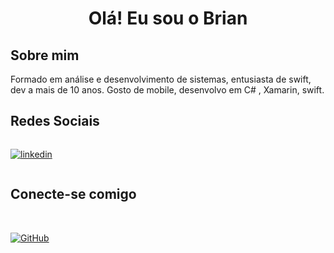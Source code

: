 
<h1 align="center">Olá! Eu sou o Brian </h1>


 <h2>Sobre mim</h2> 
Formado em análise e desenvolvimento de sistemas, entusiasta de swift, dev a mais de 10 anos. Gosto de mobile, desenvolvo em C# , Xamarin, swift.
<h2>Redes Sociais</h2>

<div style="display: flex">
<br>

[![linkedin](https://img.shields.io/badge/linkedin-000?style=for-the-badge&logo=linkedin&logoColor=blue)](https://www.linkedin.com/in/brian-souza86)
</div>

<h2>Conecte-se comigo</h2>
<br>

[![GitHub](https://img.shields.io/badge/GitHub-000?style=for-the-badge&logo=github&logoColor=white)](https://github.com/briansouza)
